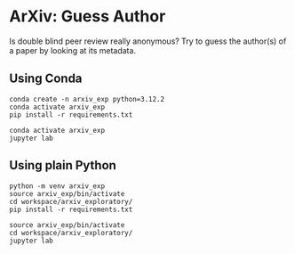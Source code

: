 # ArXiv: Guess Author
Is double blind peer review really anonymous? Try to guess the author(s) of a paper by looking at its metadata. 

## Using Conda
```
conda create -n arxiv_exp python=3.12.2
conda activate arxiv_exp
pip install -r requirements.txt
```

```
conda activate arxiv_exp
jupyter lab
```

## Using plain Python
```
python -m venv arxiv_exp
source arxiv_exp/bin/activate
cd workspace/arxiv_exploratory/
pip install -r requirements.txt
```

```
source arxiv_exp/bin/activate
cd workspace/arxiv_exploratory/
jupyter lab
```
